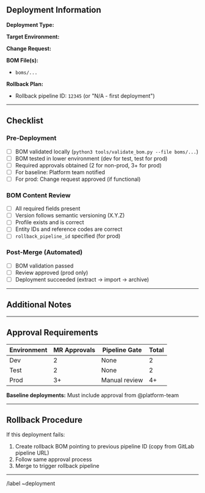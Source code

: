 ## Deployment Information

**Deployment Type:** <!-- baseline / functional / rollback -->

**Target Environment:** <!-- dev / test / prod -->

**Change Request:** <!-- CR-XXXXX or N/A for baseline -->

**BOM File(s):**
<!-- List BOM files being deployed -->
- `boms/...`

**Rollback Plan:**
<!-- For prod deployments, specify rollback pipeline ID or state if none exists -->
- Rollback pipeline ID: `12345` (or "N/A - first deployment")

---

## Checklist

### Pre-Deployment
- [ ] BOM validated locally (`python3 tools/validate_bom.py --file boms/...`)
- [ ] BOM tested in lower environment (dev for test, test for prod)
- [ ] Required approvals obtained (2 for non-prod, 3+ for prod)
- [ ] For baseline: Platform team notified
- [ ] For prod: Change request approved (if functional)

### BOM Content Review
- [ ] All required fields present
- [ ] Version follows semantic versioning (X.Y.Z)
- [ ] Profile exists and is correct
- [ ] Entity IDs and reference codes are correct
- [ ] `rollback_pipeline_id` specified (for prod)

### Post-Merge (Automated)
- [ ] BOM validation passed
- [ ] Review approved (prod only)
- [ ] Deployment succeeded (extract → import → archive)

---

## Additional Notes
<!-- Add any special instructions, dependencies, or context -->

---

## Approval Requirements

| Environment | MR Approvals | Pipeline Gate | Total |
|-------------|--------------|---------------|-------|
| Dev | 2 | None | 2 |
| Test | 2 | None | 2 |
| Prod | 3+ | Manual review | 4+ |

**Baseline deployments:** Must include approval from @platform-team

---

## Rollback Procedure

If this deployment fails:
1. Create rollback BOM pointing to previous pipeline ID (copy from GitLab pipeline URL)
2. Follow same approval process
3. Merge to trigger rollback pipeline

---

/label ~deployment
<!-- Add additional labels: ~baseline, ~functional, ~rollback, ~prod, ~test, ~dev -->

